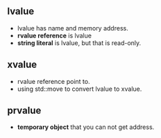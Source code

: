 ## lvalue
- lvalue has name and memory address.
- **rvalue reference** is lvalue
- **string literal**   is lvalue, but that is read-only.
## xvalue
- rvalue reference point to.
- using std::move to convert lvalue to xvalue.
## prvalue
- **temporary object** that you can not get address.
